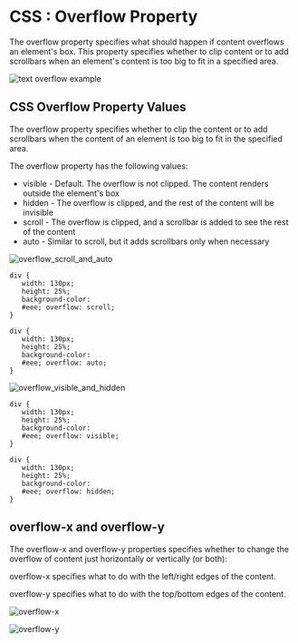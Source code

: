 # CSS : Overflow Property

The overflow property specifies what should happen if content overflows an
element's box. This property specifies whether to clip content or to add
scrollbars when an element's content is too big to fit in a specified
area.
   
![text overflow example](https://github.com/neerajdhakad/winter-of-contributing/blob/Frontend_Web_Development_HTML_CSS_JS/Web_Development/FrontEnd/CSS%20Overflow/overflow_intro.png)

## CSS Overflow Property Values

The overflow property specifies whether to clip the content or to add scrollbars when the content of an element is too big to fit in the specified area.

The overflow property has the following values:
- visible - Default. The overflow is not clipped. The content renders outside the element's box
- hidden - The overflow is clipped, and the rest of the content will be invisible
- scroll - The overflow is clipped, and a scrollbar is added to see the rest of the content
- auto - Similar to scroll, but it adds scrollbars only when necessary

![overflow_scroll_and_auto](https://github.com/neerajdhakad/winter-of-contributing/blob/Frontend_Web_Development_HTML_CSS_JS/Web_Development/FrontEnd/CSS%20Overflow/overflow_scroll_and_auto.png)

```
div { 
   width: 130px;
   height: 25%; 
   background-color:
   #eee; overflow: scroll; 
}
```

```
div { 
   width: 130px;
   height: 25%; 
   background-color:
   #eee; overflow: auto; 
}
```

![overflow_visible_and_hidden](https://github.com/neerajdhakad/winter-of-contributing/blob/Frontend_Web_Development_HTML_CSS_JS/Web_Development/FrontEnd/CSS%20Overflow/overflow_visible_and_hidden.png)

```
div { 
   width: 130px;
   height: 25%; 
   background-color:
   #eee; overflow: visible; 
}
```

```
div { 
   width: 130px;
   height: 25%; 
   background-color:
   #eee; overflow: hidden; 
}
```


## overflow-x and overflow-y
The overflow-x and overflow-y properties specifies whether to change the overflow of content just horizontally or vertically (or both):

overflow-x specifies what to do with the left/right edges of the content.

overflow-y specifies what to do with the top/bottom edges of the content.

![overflow-x](https://github.com/neerajdhakad/winter-of-contributing/blob/Frontend_Web_Development_HTML_CSS_JS/Web_Development/FrontEnd/CSS%20Overflow/overflow-x.png)

![overflow-y](https://github.com/neerajdhakad/winter-of-contributing/blob/Frontend_Web_Development_HTML_CSS_JS/Web_Development/FrontEnd/CSS%20Overflow/overflow-y.png)



